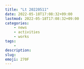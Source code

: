 ```yaml
---
title: "Lt 20220511"
date: 2022-05-18T17:08:32+09:00
lastmod: 2022-05-18T17:08:32+09:00
categories:
    - news
    - activities
    - works
tags:
    -
description:
slug:
emoji: 270F
---
```


